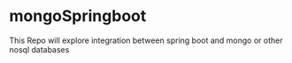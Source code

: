 # mongoSpringboot
This Repo will explore integration between spring boot and mongo or other nosql databases
